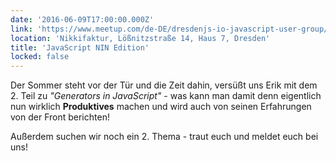 ```yaml
---
date: '2016-06-09T17:00:00.000Z'
link: 'https://www.meetup.com/de-DE/dresdenjs-io-javascript-user-group/events/rmvznlyvjbmb/'
location: 'Nikkifaktur, Lößnitzstraße 14, Haus 7, Dresden'
title: 'JavaScript NIN Edition'
locked: false
---
```

Der Sommer steht vor der Tür und die Zeit dahin, versüßt uns Erik mit dem 2\. Teil zu _"Generators in JavaScript"_ \- was kann man damit denn eigentlich nun wirklich **Produktives** machen und wird auch von seinen Erfahrungen von der Front berichten!

Außerdem suchen wir noch ein 2\. Thema - traut euch und meldet euch bei uns!
